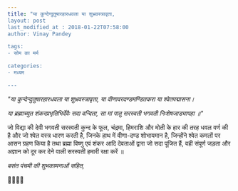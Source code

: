 ```yaml
---
title: "या कुन्देन्दुतुषारहारधवला या शुभ्रवस्त्रावृता,
layout: post
last_modified_at : 2018-01-22T07:58:00
author: Vinay Pandey

tags:
- सोम का मर्म

categories:
- मध्यम

---
```


*"या कुन्देन्दुतुषारहारधवला या शुभ्रवस्त्रावृता,*
*या वीणावरदण्डमण्डितकरा या श्वेतपद्मासना।*

*या ब्रह्माच्युत शंकरप्रभृतिभिर्देवैः सदा वन्दिता,*
*सा मां पातु सरस्वती भगवती निःशेषजाड्यापहा ॥"*

जो विद्या की देवी भगवती सरस्वती कुन्द के फूल, चंद्रमा, हिमराशि और मोती के हार की तरह धवल वर्ण की है और जो श्वेत वस्त्र धारण करती है, जिनके हाथ में वीणा-दण्ड शोभायमान है, जिन्होंने श्वेत कमलों पर आसन ग्रहण किया है तथा ब्रह्मा विष्णु एवं शंकर आदि देवताओं द्वारा जो सदा पूजित हैं, वही संपूर्ण जड़ता और अज्ञान को दूर कर देने वाली सरस्वती हमारी रक्षा करें ॥

*बसंत पंचमी की शुभकामनाओं सहित,*

🙏🌷🌷🙏
